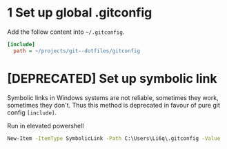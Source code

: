 # 1 Set up global .gitconfig

Add the follow content into `~/.gitconfig`.

```ini
[include]
  path = ~/projects/git--dotfiles/gitconfig
```

# [DEPRECATED] Set up symbolic link

Symbolic links in Windows systems are not reliable, sometimes they work, sometimes they don't.
Thus this method is deprecated in favour of pure git config `[include]`.

Run in elevated powershell

```cmd
New-Item -ItemType SymbolicLink -Path C:\Users\Li6q\.gitconfig -Value .\gitconfig
```
